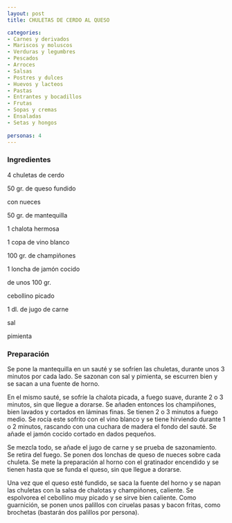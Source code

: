```yaml
---
layout: post
title: CHULETAS DE CERDO AL QUESO

categories:
- Carnes y derivados
- Mariscos y moluscos
- Verduras y legumbres
- Pescados
- Arroces
- Salsas
- Postres y dulces
- Huevos y lacteos
- Pastas
- Entrantes y bocadillos
- Frutas
- Sopas y cremas
- Ensaladas
- Setas y hongos
 
personas: 4 
---
```


<h3>Ingredientes</h3>
4 chuletas de cerdo

50 gr. de queso fundido

con nueces

50 gr. de mantequilla

1 chalota hermosa

1 copa de vino blanco

100 gr. de champiñones

1 loncha de jamón cocido

de unos 100 gr.

cebollino picado

1 dl. de jugo de carne

sal

pimienta

<h3>Preparación</h3>
Se pone la mantequilla en un sauté y se sofríen las chuletas, durante unos 3 minutos por cada lado. Se sazonan con sal y pimienta, se escurren bien y se sacan a una fuente de horno.

En el mismo sauté, se sofríe la chalota picada, a fuego suave, durante 2 o 3 minutos, sin que llegue a dorarse. Se añaden entonces los champiñones, bien lavados y cortados en láminas finas. Se tienen 2 o 3 minutos a fuego medio. Se rocía este sofrito con el vino blanco y se tiene hirviendo durante 1 o 2 minutos, rascando con una cuchara de madera el fondo del sauté. Se añade el jamón cocido cortado en dados pequeños.

Se mezcla todo, se añade el jugo de carne y se prueba de sazonamiento. Se retira del fuego. Se ponen dos lonchas de queso de nueces sobre cada chuleta. Se mete la preparación al horno con el gratinador encendido y se tienen hasta que se funda el queso, sin que llegue a dorarse.

Una vez que el queso esté fundido, se saca la fuente del horno y se napan las chuletas con la salsa de chalotas y champiñones, caliente. Se espolvorea el cebollino muy picado y se sirve bien caliente. Como guarnición, se ponen unos palillos con ciruelas pasas y bacon fritas, como brochetas (bastarán dos palillos por persona).

